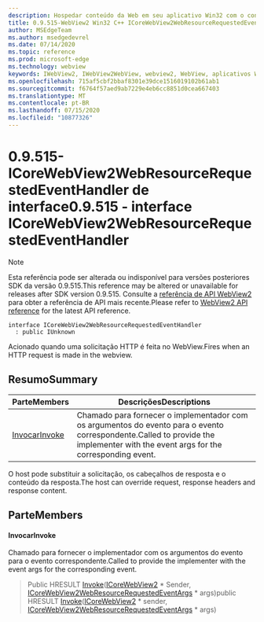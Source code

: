 ```yaml
---
description: Hospedar conteúdo da Web em seu aplicativo Win32 com o controle WebView2 do Microsoft Edge
title: 0.9.515-WebView2 Win32 C++ ICoreWebView2WebResourceRequestedEventHandler
author: MSEdgeTeam
ms.author: msedgedevrel
ms.date: 07/14/2020
ms.topic: reference
ms.prod: microsoft-edge
ms.technology: webview
keywords: IWebView2, IWebView2WebView, webview2, WebView, aplicativos Win32, Win32, Edge, ICoreWebView2, ICoreWebView2Controller, controle do navegador, HTML Edge
ms.openlocfilehash: 715af5cbf2bbaf8301e39dce1516019102b61ab1
ms.sourcegitcommit: f6764f57aed9ab7229e4eb6cc8851d0cea667403
ms.translationtype: MT
ms.contentlocale: pt-BR
ms.lasthandoff: 07/15/2020
ms.locfileid: "10877326"
---
```

# <span data-ttu-id="f348b-104">0.9.515-ICoreWebView2WebResourceRequestedEventHandler de interface</span><span class="sxs-lookup"><span data-stu-id="f348b-104">0.9.515 - interface ICoreWebView2WebResourceRequestedEventHandler</span></span> 

> [!NOTE]
> <span data-ttu-id="f348b-105">Esta referência pode ser alterada ou indisponível para versões posteriores SDK da versão 0.9.515.</span><span class="sxs-lookup"><span data-stu-id="f348b-105">This reference may be altered or unavailable for releases after SDK version 0.9.515.</span></span> <span data-ttu-id="f348b-106">Consulte a [referência de API WebView2](../../../webview2-api-reference.md) para obter a referência de API mais recente.</span><span class="sxs-lookup"><span data-stu-id="f348b-106">Please refer to [WebView2 API reference](../../../webview2-api-reference.md) for the latest API reference.</span></span>

```
interface ICoreWebView2WebResourceRequestedEventHandler
  : public IUnknown
```

<span data-ttu-id="f348b-107">Acionado quando uma solicitação HTTP é feita no WebView.</span><span class="sxs-lookup"><span data-stu-id="f348b-107">Fires when an HTTP request is made in the webview.</span></span>

## <span data-ttu-id="f348b-108">Resumo</span><span class="sxs-lookup"><span data-stu-id="f348b-108">Summary</span></span>

 <span data-ttu-id="f348b-109">Parte</span><span class="sxs-lookup"><span data-stu-id="f348b-109">Members</span></span>                        | <span data-ttu-id="f348b-110">Descrições</span><span class="sxs-lookup"><span data-stu-id="f348b-110">Descriptions</span></span>
--------------------------------|---------------------------------------------
[<span data-ttu-id="f348b-111">Invocar</span><span class="sxs-lookup"><span data-stu-id="f348b-111">Invoke</span></span>](#invoke) | <span data-ttu-id="f348b-112">Chamado para fornecer o implementador com os argumentos do evento para o evento correspondente.</span><span class="sxs-lookup"><span data-stu-id="f348b-112">Called to provide the implementer with the event args for the corresponding event.</span></span>

<span data-ttu-id="f348b-113">O host pode substituir a solicitação, os cabeçalhos de resposta e o conteúdo da resposta.</span><span class="sxs-lookup"><span data-stu-id="f348b-113">The host can override request, response headers and response content.</span></span>

## <span data-ttu-id="f348b-114">Parte</span><span class="sxs-lookup"><span data-stu-id="f348b-114">Members</span></span>

#### <span data-ttu-id="f348b-115">Invocar</span><span class="sxs-lookup"><span data-stu-id="f348b-115">Invoke</span></span> 

<span data-ttu-id="f348b-116">Chamado para fornecer o implementador com os argumentos do evento para o evento correspondente.</span><span class="sxs-lookup"><span data-stu-id="f348b-116">Called to provide the implementer with the event args for the corresponding event.</span></span>

> <span data-ttu-id="f348b-117">Public HRESULT [Invoke](#invoke)([ICoreWebView2](icorewebview2.md) \* Sender, [ICoreWebView2WebResourceRequestedEventArgs](icorewebview2webresourcerequestedeventargs.md) \* args)</span><span class="sxs-lookup"><span data-stu-id="f348b-117">public HRESULT [Invoke](#invoke)([ICoreWebView2](icorewebview2.md) \* sender, [ICoreWebView2WebResourceRequestedEventArgs](icorewebview2webresourcerequestedeventargs.md) \* args)</span></span>

